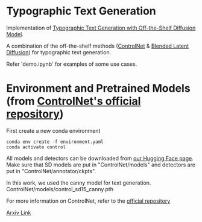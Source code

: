 # Typographic Text Generation

Implementation of [Typographic Text Generation with Off-the-Shelf Diffusion Model](https://arxiv.org/abs/2402.14314).

A combination of the off-the-shelf methods ([ControlNet](https://arxiv.org/abs/2302.05543) & [Blended Latent Diffusion](https://arxiv.org/abs/2206.02779)) for typographic text generation.

Refer 'demo.ipynb' for examples of some use cases.

# Environment and Pretrained Models (from [ControlNet's official repository](https://github.com/lllyasviel/ControlNet/tree/main/github_page))

First create a new conda environment

    conda env create -f environment.yaml
    conda activate control

All models and detectors can be downloaded from [our Hugging Face page](https://huggingface.co/lllyasviel/ControlNet). Make sure that SD models are put in "ControlNet/models" and detectors are put in "ControlNet/annotator/ckpts". 

In this work, we used the canny model for text generation.
    ControlNet/models/control_sd15_canny.pth

For more information on ControlNet, refer to the [official repository](https://github.com/lllyasviel/ControlNet/tree/main/github_page)


[Arxiv Link](https://arxiv.org/abs/2402.14314)

